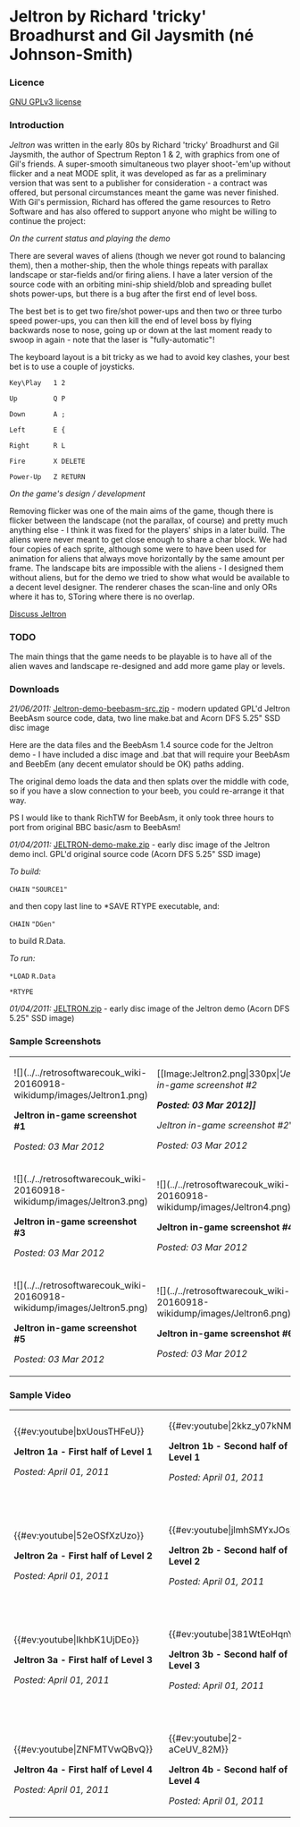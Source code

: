 # Jeltron by Richard 'tricky' Broadhurst and Gil Jaysmith (né Johnson-Smith)

### Licence

[GNU GPLv3 license](http://en.wikipedia.org/wiki/GNU_General_Public_License)

### Introduction

_Jeltron_ was written in the early 80s by Richard 'tricky' Broadhurst and Gil Jaysmith, the author of Spectrum Repton 1 & 2, with graphics from one of Gil's friends. A super-smooth simultaneous two player shoot-'em'up without flicker and a neat MODE split, it was developed as far as a preliminary version that was sent to a publisher for consideration - a contract was offered, but personal circumstances meant the game was never finished. With Gil's permission, Richard has offered the game resources to Retro Software and has also offered to support anyone who might be willing to continue the project:

_On the current status and playing the demo_

There are several waves of aliens (though we never got round to balancing them), then a mother-ship, then the whole things repeats with parallax landscape or star-fields and/or firing aliens. I have a later version of the source code with an orbiting mini-ship shield/blob and spreading bullet shots power-ups, but there is a bug after the first end of level boss.

The best bet is to get two fire/shot power-ups and then two or three turbo speed power-ups, you can then kill the end of level boss by flying backwards nose to nose, going up or down at the last moment ready to swoop in again - note that the laser is "fully-automatic"!

The keyboard layout is a bit tricky as we had to avoid key clashes, your best bet is to use a couple of joysticks.

`Key\Play   1 2`

`Up         Q P`

`Down       A ;`

`Left       E {`

`Right      R L`

`Fire       X DELETE`

`Power-Up   Z RETURN`

_On the game's design / development_

Removing flicker was one of the main aims of the game, though there is flicker between the landscape (not the parallax, of course) and pretty much anything else - I think it was fixed for the players' ships in a later build. The aliens were never meant to get close enough to share a char block. We had four copies of each sprite, although some were to have been used for animation for aliens that always move horizontally by the same amount per frame. The landscape bits are impossible with the aliens - I designed them without aliens, but for the demo we tried to show what would be available to a decent level designer. The renderer chases the scan-line and only ORs where it has to, SToring where there is no overlap.

[Discuss Jeltron](http://www.retrosoftware.co.uk/forum/viewtopic.php?f=23&t=603)

### TODO

The main things that the game needs to be playable is to have all of the alien waves and landscape re-designed and add more game play or levels.

### Downloads

_21/06/2011:_ [Jeltron-demo-beebasm-src.zip](../../retrosoftwarecouk_wiki-20160918-wikidump/images/Jeltron-demo-beebasm-src.zip "wikilink") - modern updated GPL'd Jeltron BeebAsm source code, data, two line make.bat and Acorn DFS 5.25" SSD disc image

Here are the data files and the BeebAsm 1.4 source code for the Jeltron demo - I have included a disc image and .bat that will require your BeebAsm and BeebEm (any decent emulator should be OK) paths adding.

The original demo loads the data and then splats over the middle with code, so if you have a slow connection to your beeb, you could re-arrange it that way.

PS I would like to thank RichTW for BeebAsm, it only took three hours to port from original BBC basic/asm to BeebAsm!

_01/04/2011:_ [JELTRON-demo-make.zip](../../retrosoftwarecouk_wiki-20160918-wikidump/images/JELTRON-demo-make.zip "wikilink") - early disc image of the Jeltron demo incl. GPL'd original source code (Acorn DFS 5.25" SSD image)

_To build:_

`CHAIN` `"SOURCE1"`

and then copy last line to \*SAVE RTYPE executable, and:

`CHAIN` `"DGen"`

to build R.Data.

_To run:_

`*LOAD` `R.Data`

`*RTYPE`

_01/04/2011:_ [JELTRON.zip](../../retrosoftwarecouk_wiki-20160918-wikidump/images/JELTRON.zip "wikilink") - early disc image of the Jeltron demo (Acorn DFS 5.25" SSD image)

### Sample Screenshots

<table>

<tbody>

<tr class="odd">

<td><p>![](../../retrosoftwarecouk_wiki-20160918-wikidump/images/Jeltron1.png)

<strong>Jeltron in-game screenshot #1</strong><br />

<em>Posted: 03 Mar 2012</em></p></td>

<td><p>[[Image:Jeltron2.png|330px|<em>'Jeltron in-game screenshot #2 <strong><br />

<em>Posted: 03 Mar 2012</em>]]<br />

</strong>Jeltron in-game screenshot #2</em>'<br />

<em>Posted: 03 Mar 2012</em></p></td>

</tr>

<tr class="even">

<td><p>![](../../retrosoftwarecouk_wiki-20160918-wikidump/images/Jeltron3.png)

<strong>Jeltron in-game screenshot #3</strong><br />

<em>Posted: 03 Mar 2012</em></p></td>

<td><p>![](../../retrosoftwarecouk_wiki-20160918-wikidump/images/Jeltron4.png)

<strong>Jeltron in-game screenshot #4</strong><br />

<em>Posted: 03 Mar 2012</em></p></td>

</tr>

<tr class="odd">

<td><p>![](../../retrosoftwarecouk_wiki-20160918-wikidump/images/Jeltron5.png)

<strong>Jeltron in-game screenshot #5</strong><br />

<em>Posted: 03 Mar 2012</em></p></td>

<td><p>![](../../retrosoftwarecouk_wiki-20160918-wikidump/images/Jeltron6.png)

<strong>Jeltron in-game screenshot #6</strong><br />

<em>Posted: 03 Mar 2012</em></p></td>

</tr>

</tbody>

</table>

### Sample Video

<table>

<tbody>

<tr class="odd">

<td><p>{{#ev:youtube|bxUousTHFeU}}   <br />

<strong>Jeltron 1a - First half of Level 1</strong><br />

<em>Posted: April 01, 2011</em><br />

<br />

</p></td>

<td><p>{{#ev:youtube|2kkz_y07kNM}}   <br />

<strong>Jeltron 1b - Second half of Level 1</strong><br />

<em>Posted: April 01, 2011</em><br />

<br />

</p></td>

</tr>

<tr class="even">

<td><p>{{#ev:youtube|52eOSfXzUzo}}   <br />

<strong>Jeltron 2a - First half of Level 2</strong><br />

<em>Posted: April 01, 2011</em><br />

<br />

</p></td>

<td><p>{{#ev:youtube|jlmhSMYxJOs}}   <br />

<strong>Jeltron 2b - Second half of Level 2</strong><br />

<em>Posted: April 01, 2011</em><br />

<br />

</p></td>

</tr>

<tr class="odd">

<td><p>{{#ev:youtube|IkhbK1UjDEo}}   <br />

<strong>Jeltron 3a - First half of Level 3</strong><br />

<em>Posted: April 01, 2011</em><br />

<br />

</p></td>

<td><p>{{#ev:youtube|381WtEoHqnY}}   <br />

<strong>Jeltron 3b - Second half of Level 3</strong><br />

<em>Posted: April 01, 2011</em><br />

<br />

</p></td>

</tr>

<tr class="even">

<td><p>{{#ev:youtube|ZNFMTVwQBvQ}}   <br />

<strong>Jeltron 4a - First half of Level 4</strong><br />

<em>Posted: April 01, 2011</em></p></td>

<td><p>{{#ev:youtube|2-aCeUV_82M}}   <br />

<strong>Jeltron 4b - Second half of Level 4</strong><br />

<em>Posted: April 01, 2011</em></p></td>

</tr>

<tr class="odd">

</tr>

</tbody>

</table>
